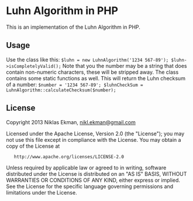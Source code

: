 # Luhn Algorithm in PHP
This is an implementation of the Luhn Algorithm in PHP.

## Usage
Use the class like this:
`
$luhn = new LuhnAlgorithm('1234 567-89');
$luhn->isCompletelyValid();
`
Note that you the number may be a string that does contain non-numeric characters,
these will be stripped away.
The class contains some static functions as well. This will return the Luhn
checksum of a number:
`
$number = '1234 567-89';
$luhnCheckSum = LuhnAlgorithm::calculateChecksum($number);
`

## License
Copyright 2013 Niklas Ekman, nikl.ekman@gmail.com

   Licensed under the Apache License, Version 2.0 (the "License");
   you may not use this file except in compliance with the License.
   You may obtain a copy of the License at

       http://www.apache.org/licenses/LICENSE-2.0

   Unless required by applicable law or agreed to in writing, software
   distributed under the License is distributed on an "AS IS" BASIS,
   WITHOUT WARRANTIES OR CONDITIONS OF ANY KIND, either express or implied.
   See the License for the specific language governing permissions and
   limitations under the License.